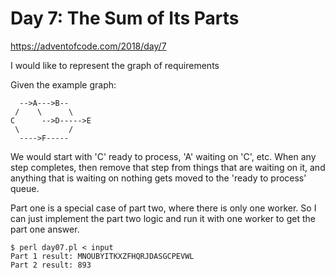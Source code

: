 # Day 7: The Sum of Its Parts

<https://adventofcode.com/2018/day/7>

I would like to represent the graph of requirements

Given the example graph:

```
  -->A--->B--
 /    \      \
C      -->D----->E
 \           /
  ---->F-----
```

We would start with 'C' ready to process, 'A' waiting on 'C', etc. When any
step completes, then remove that step from things that are waiting on it,
and anything that is waiting on nothing gets moved to the 'ready to process'
queue.

Part one is a special case of part two, where there is only one worker. So I
can just implement the part two logic and run it with one worker to get the
part one answer.

```
$ perl day07.pl < input 
Part 1 result: MNOUBYITKXZFHQRJDASGCPEVWL
Part 2 result: 893
```
